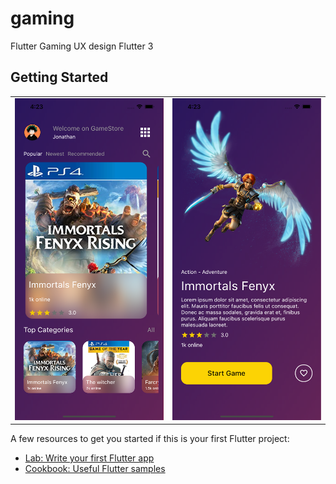 # gaming

Flutter Gaming
UX design Flutter 3

## Getting Started

<table>
    <tr>
        <td> <img src='./gaming/assets/images/screen_1.png'></td>
        <td> <img src='./gaming/assets/images/screen_2.png'> </td>
    </tr>
</table>

A few resources to get you started if this is your first Flutter project:

- [Lab: Write your first Flutter app](https://docs.flutter.dev/get-started/codelab)
- [Cookbook: Useful Flutter samples](https://docs.flutter.dev/cookbook)